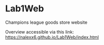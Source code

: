# Lab1Web
Champions league goods store website

Overview accessible via this link: https://nalexx6.github.io/Lab1Web/index.html
